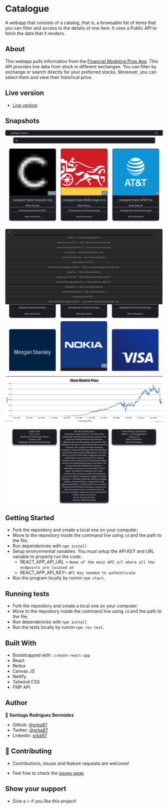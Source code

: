 # Catalogue

A webapp that consists of a catalog, that is, a browsable list of items that you can filter and access to the details of one item. It uses a Public API to fetch the data that it renders. 

## About

This webapp pulls information from the [Financial Modeling Prop App](https://financialmodelingprep.com/). This API provides live data from stock in different exchanges. You can filter by exchange or search directly for your preferred stocks. Moreover, you can select them and view their historical price. 

## Live version

- [Live version](https://catalogue-stocks.netlify.app/)

## Snapshots

![screenshot](./src/assets/images/screenshot.png)
<br />

![screenshot2](./src/assets/images/screenshot2.png)
<br />

![screenshot3](./src/assets/images/screenshot3.png)

## Getting Started

- Fork the repository and create a local one on your computer;
- Move to the repository inside the command line using `cd` and the path to the file;
- Run dependencies with `npm install`
- Setup environmental variables. You must setup the API KEY and URL variable to properly run the code:
   - REACT_APP_API_URL = `Name of the main API url where all the endpoints are located at`
   - REACT_APP_API_KEY= `API Key needed to authenticate`
- Run the program locally by runnin `npm start`.

## Running tests

- Fork the repository and create a local one on your computer;
- Move to the repository inside the command line using `cd` and the path to the file;
- Run dependencies with `npm install`
- Run the tests locally by runnin `npm run test`.

## Built With
  - Bootstrapped with : `create-react-app`
  - React
  - Redux
  - Canvas JS
  - Netlify
  - Tailwind CSS
  - FMP API

## Author

👤 **Santiago Rodriguez Bermúdez**

  - Github: [@srba87](https://github.com/santiagorodriguezbermudez)
  - Twitter: [@srba87](https://twitter.com/srba87)
  - Linkedin: [srba87](https://linkedin.com/in/srba)

## 🤝 Contributing

  - Contributions, issues and feature requests are welcome!

  - Feel free to check the [issues page](./issues).

## Show your support

  - Give a ⭐️ if you like this project!
  